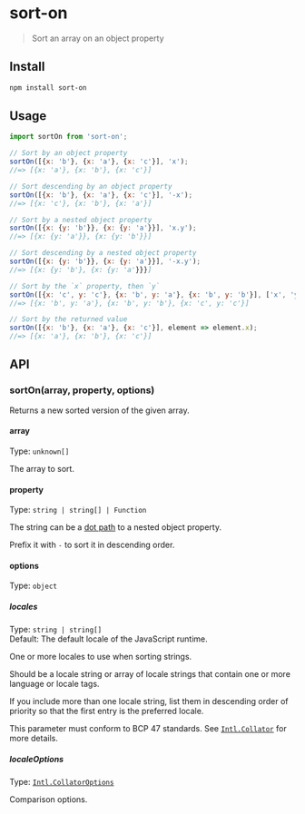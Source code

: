 # sort-on

> Sort an array on an object property

## Install

```sh
npm install sort-on
```

## Usage

```js
import sortOn from 'sort-on';

// Sort by an object property
sortOn([{x: 'b'}, {x: 'a'}, {x: 'c'}], 'x');
//=> [{x: 'a'}, {x: 'b'}, {x: 'c'}]

// Sort descending by an object property
sortOn([{x: 'b'}, {x: 'a'}, {x: 'c'}], '-x');
//=> [{x: 'c'}, {x: 'b'}, {x: 'a'}]

// Sort by a nested object property
sortOn([{x: {y: 'b'}}, {x: {y: 'a'}}], 'x.y');
//=> [{x: {y: 'a'}}, {x: {y: 'b'}}]

// Sort descending by a nested object property
sortOn([{x: {y: 'b'}}, {x: {y: 'a'}}], '-x.y');
//=> [{x: {y: 'b'}, {x: {y: 'a'}}}]

// Sort by the `x` property, then `y`
sortOn([{x: 'c', y: 'c'}, {x: 'b', y: 'a'}, {x: 'b', y: 'b'}], ['x', 'y']);
//=> [{x: 'b', y: 'a'}, {x: 'b', y: 'b'}, {x: 'c', y: 'c'}]

// Sort by the returned value
sortOn([{x: 'b'}, {x: 'a'}, {x: 'c'}], element => element.x);
//=> [{x: 'a'}, {x: 'b'}, {x: 'c'}]
```

## API

### sortOn(array, property, options)

Returns a new sorted version of the given array.

#### array

Type: `unknown[]`

The array to sort.

#### property

Type: `string | string[] | Function`

The string can be a [dot path](https://github.com/sindresorhus/dot-prop) to a nested object property.

Prefix it with `-` to sort it in descending order.

#### options

Type: `object`

##### locales

Type: `string | string[]`\
Default: The default locale of the JavaScript runtime.

One or more locales to use when sorting strings.

Should be a locale string or array of locale strings that contain one or more language or locale tags.

If you include more than one locale string, list them in descending order of priority so that the first entry is the preferred locale.

This parameter must conform to BCP 47 standards. See [`Intl.Collator`](https://developer.mozilla.org/en-US/docs/Web/JavaScript/Reference/Global_Objects/Intl/Collator/Collator) for more details.

##### localeOptions

Type: [`Intl.CollatorOptions`](https://developer.mozilla.org/en-US/docs/Web/JavaScript/Reference/Global_Objects/Intl/Collator/Collator#options)

Comparison options.
